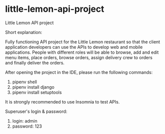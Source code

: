 # little-lemon-api-project
Little Lemon API project


Short explanation:


Fully functioning API project for the Little Lemon restaurant so that the client application developers
can use the APIs to develop web and mobile applications. People with different roles will be able to
browse, add and edit menu items, place orders, browse orders, assign delivery crew to orders and finally
deliver the orders.

After opening the project in the IDE, please run the following commands:
1. pipenv shell
2. pipenv install django
3. pipenv install setuptools

It is strongly recommended to use Insomnia to test APIs.

Superuser's login & password:
1. login: admin
2. password: 123

